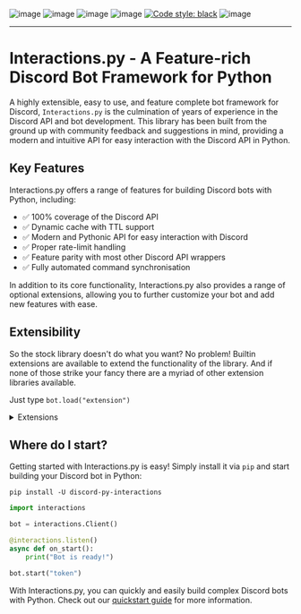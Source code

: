 ![image](https://img.shields.io/pypi/dm/discord-py-slash-command.svg)
![image](https://img.shields.io/pypi/pyversions/discord-py-interactions.svg)
![image](https://img.shields.io/pypi/v/discord-py-interactions.svg)
![image](https://readthedocs.org/projects/interactionspy/badge/?version=latest)
[![Code style: black](https://img.shields.io/badge/code%20style-black-000000.svg)](https://github.com/psf/black)
![image](https://discord.com/api/guilds/789032594456576001/embed.png)

------------------------------------------------------------------------

# Interactions.py - A Feature-rich Discord Bot Framework for Python

A highly extensible, easy to use, and feature complete bot framework for Discord, `Interactions.py` is the culmination of years of experience in the Discord API and bot development. This library has been built from the ground up with community feedback and suggestions in mind, providing a modern and intuitive API for easy interaction with the Discord API in Python.

## Key Features
Interactions.py offers a range of features for building Discord bots with Python, including:
- ✅ 100% coverage of the Discord API
- ✅ Dynamic cache with TTL support
- ✅ Modern and Pythonic API for easy interaction with Discord
- ✅ Proper rate-limit handling
- ✅ Feature parity with most other Discord API wrappers
- ✅ Fully automated command synchronisation

In addition to its core functionality, Interactions.py also provides a range of optional extensions, allowing you to further customize your bot and add new features with ease.

## Extensibility

So the stock library doesn't do what you want? No problem! Builtin extensions are available to extend the functionality of the library. And if none of those strike your fancy there are a myriad of other extension libraries available.

Just type `bot.load("extension")`

<details>
    <summary>Extensions</summary>

   ### Prefixed Commands

   Prefixed commands, message commands, or legacy commands.
   Whatever you want to call them, by default the `interactions.py` library will not handle these. But rest assured this extension will get you going

  - ✅ Hybrid Commands
  - ✅ Automatic command registration
  - ✅ Annotation support


  ### Debug Ext

  A fully featured debug and utilities suite to help you get your bots made

  ### Jurigged

  A hot reloading extension allowing you to automagically update your bot without reboots

  ### Sentry

  Integrates Sentry.io error tracking into your bot with a single line

</details>

## Where do I start?

Getting started with Interactions.py is easy! Simply install it via `pip` and start building your Discord bot in Python:

`pip install -U discord-py-interactions`
```python
import interactions

bot = interactions.Client()

@interactions.listen()
async def on_start():
    print("Bot is ready!")

bot.start("token")
```

With Interactions.py, you can quickly and easily build complex Discord bots with Python. Check out our [quickstart guide](https://interactionspy.rtfd.io/en/latest/quickstart.html) for more information.
